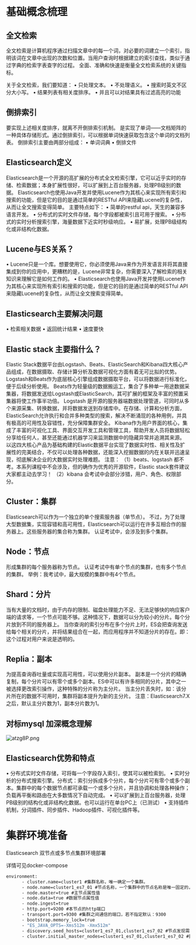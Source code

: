 # 基础概念梳理

## 全文检索
全文检索是计算机程序通过扫描文章中的每一个词，对必要的词建立一个索引，指明该词在文章中出现的次数和位置。当用户查询时根据建立的索引查找，类似于通过字典的检索字表查字的过程。
全面、准确和快速是衡量全文检索系统的关键指标。

关于全文检索，我们要知道：
• 只处理文本。
• 不处理语义。
• 搜索时英文不区分大小写。
• 结果列表有相关度排序。
• 并且可以对结果具有过滤高亮的功能

##  倒排索引
要实现上述相关度排序，就离不开倒排索引机制。
是实现了单词——文档矩阵的一种具体存储形式。通过倒排索引，可以根据单词快速获取包含这个单词的文档列表。
倒排索引主要由两部分组成：
• 单词词典
• 倒排文件


##  Elasticsearch定义
Elasticsearch是一个开源的高扩展的分布式全文检索引擎，它可以近乎实时的存储、检索数据；本身扩展性很好，可以扩展到上百台服务器，处理PB级别的数据。
Elasticsearch也使用Java开发并使用Lucene作为其核心来实现所有索引和搜索的功能，但是它的目的是通过简单的RESTful API来隐藏Lucene的复杂性，从而让全文搜索变得简单。
主要特点如下：
• 简单的restful api，天生的兼容多语言开发。
• 分布式的实时文件存储，每个字段都被索引且可用于搜索。
• 分布式的实时分析搜索引擎，海量数据下近实时秒级响应。
• 易扩展，处理PB级结构化或非结构化数据。

## Lucene与ES关系？
• Lucene只是一个库。想要使用它，你必须使用Java来作为开发语言并将其直接集成到你的应用中，更糟糕的是，Lucene非常复杂，你需要深入了解检索的相关知识来理解它是如何工作的。
• Elasticsearch也使用Java开发并使用Lucene作为其核心来实现所有索引和搜索的功能，但是它的目的是通过简单的RESTful API来隐藏Lucene的复杂性，从而让全文搜索变得简单。

## Elasticsearch主要解决问题
• 检索相关数据
• 返回统计结果
• 速度要快


## Elastic stack 主要指什么？
Elastic Stack数据平台由Logstash、Beats、ElasticSearch和Kibana四大核心产品组成，在数据摄取、存储计算分析及数据可视化方面有着无可比拟的优势。
Logstash和Beats作为底层核心引擎组成数据摄取平台，可以将数据进行标准化，便于后续分析使用。
Beats作为轻量级的数据搬运工，集合了多种单一用途数据采集器，将数据发送给Logstash或ElasticSearch，其可扩展的框架及丰富的预置采集器将使工作事半功倍。
Logstash 是开源的服务器端数据处理管道，可同时从多个来源采集、转换数据，并将数据发送到存储库中。在存储、计算和分析方面，ElasticSearch允许执行和合并多种类型的搜索，解决不断涌现的各种用例，并具有极高的可用性及容错性，充分保障集群安全。
Kibana作为用户界面的核心，集成了丰富的可视化工具、界面交互开发工具和管理工具，帮助开发人员将数据轻松分享给任何人，甚至还能通过机器学习来监测数据中的隐藏异常并追溯其来源。
以这四大核心产品为基础构建的Elastic数据平台实现了数据实时性、相关性及扩展性的完美结合，不仅可以处理各种数据，还能深入挖掘数据的内在关联并迅速呈现，彻底解决企业的大数据实时处理难题。
注意：
（1）beats、logstash 都不考。本系列课程中不会涉及，但的确作为优秀的开源软件，Elastic stack套件建议大家都主动去学习！
（2）kibana 会考试中会部分涉猎，用户、角色、权限部分。


## Cluster：集群
Elasticsearch可以作为一个独立的单个搜索服务器（单节点）。
不过，为了处理大型数据集，实现容错和高可用性，Elasticsearch可以运行在许多互相合作的服务器上。这些服务器的集合称为集群。
认证考试中，会涉及到多个集群。

## Node：节点
形成集群的每个服务器称为节点。
认证考试中有单个节点的集群，也有多个节点的集群。
举例：我考试中，最大规模的集群中有4个节点。

##  Shard：分片
当有大量的文档时，由于内存的限制、磁盘处理能力不足、无法足够快的响应客户端的请求等，一个节点可能不够。这种情况下，数据可以分为较小的分片。每个分片放到不同的服务器上。
当你查询的索引分布在多个分片上时，ES会把查询发送给每个相关的分片，并将结果组合在一起，而应用程序并不知道分片的存在。即：这个过程对用户来说是透明的。

## Replia：副本
为提高查询吞吐量或实现高可用性，可以使用分片副本。
副本是一个分片的精确复制，每个分片可以有零个或多个副本。ES中可以有许多相同的分片，其中之一被选择更改索引操作，这种特殊的分片称为主分片。
当主分片丢失时，如：该分片所在的数据不可用时，集群将副本提升为新的主分片。
注意：Elasticsearch7.X之后，默认主分片数为1，副本分片数为1。

## 对标mysql 加深概念理解

![atzg8P.png](https://s1.ax1x.com/2020/08/03/atzg8P.png)


## Elasticsearch优势和特点

• 分布式实时文件存储，可将每一个字段存入索引，使其可以被检索到。
• 实时分析的分布式搜索引擎。分布式：索引分拆成多个分片，每个分片可有零个或多个副本。集群中的每个数据节点都可承载一个或多个分片，并且协调和处理各种操作； 负载再平衡和路由在大多数情况下自动完成。
• 可以扩展到上百台服务器，处理PB级别的结构化或非结构化数据。也可以运行在单台PC上（已测试）
• 支持插件机制，分词插件、同步插件、Hadoop插件、可视化插件等。

# 集群环境准备

Elasticsearch 双节点或多节点集群环境部署

详情可见docker-compose

```cmd
environment:
      - cluster.name=cluster1 #集群名称，唯一确定一个集群。
      - node.name=cluster1_es7_01 #节点名称，一个集群中的节点名称是唯一固定的，不同节点不能同名。
      - node.master=true #主节点属性值
      - node.data=true #数据节点属性值
      - node.ingest=true
      - http.port=9200 #本节点的http端口
      - transport.port=9300 #集群之间通信的端口，若不指定默认：9300
      - bootstrap.memory_lock=true
      - "ES_JAVA_OPTS=-Xms512m -Xmx512m"
      - discovery.seed_hosts=cluster1_es7_01,cluster1_es7_02 #节点发现需要配置一些种子节点，与7.X之前老版本：disvoery.zen.ping.unicast.hosts类似，一般配置集群中的全部节点
      - cluster.initial_master_nodes=cluster1_es7_01,cluster1_es7_02 #指定集群初次选举中用到的具有主节点资格的节点，称为集群引导，只在第一次形成集群时需要
```

